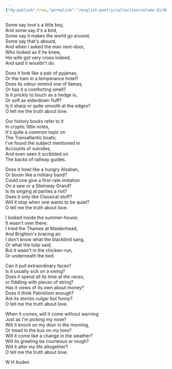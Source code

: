 ```yaml
---
{"dg-publish":true,"permalink":"/english-poetry/collection/volume-01/006-oh-tell-me-the-truth-about-love/"}
---
```




Some say love's a little boy,  
And some say it's a bird,  
Some say it makes the world go around,  
Some say that's absurd,  
And when I asked the man next-door,  
Who looked as if he knew,  
His wife got very cross indeed,  
And said it wouldn't do.  
  
Does it look like a pair of pyjamas,  
Or the ham in a temperance hotel?  
Does its odour remind one of llamas,  
Or has it a comforting smell?  
Is it prickly to touch as a hedge is,  
Or soft as eiderdown fluff?  
Is it sharp or quite smooth at the edges?  
O tell me the truth about love.  
  
Our history books refer to it  
In cryptic little notes,  
It's quite a common topic on  
The Transatlantic boats;  
I've found the subject mentioned in  
Accounts of suicides,  
And even seen it scribbled on  
The backs of railway guides.  
  
Does it howl like a hungry Alsatian,  
Or boom like a military band?  
Could one give a first-rate imitation  
On a saw or a Steinway Grand?  
Is its singing at parties a riot?  
Does it only like Classical stuff?  
Will it stop when one wants to be quiet?  
O tell me the truth about love.  
  
I looked inside the summer-house;  
It wasn't over there;  
I tried the Thames at Maidenhead,  
And Brighton's bracing air.  
I don't know what the blackbird sang,  
Or what the tulip said;  
But it wasn't in the chicken-run,  
Or underneath the bed.  
  
Can it pull extraordinary faces?  
Is it usually sick on a swing?  
Does it spend all its time at the races,  
or fiddling with pieces of string?  
Has it views of its own about money?  
Does it think Patriotism enough?  
Are its stories vulgar but funny?  
O tell me the truth about love.  
  
When it comes, will it come without warning  
Just as I'm picking my nose?  
Will it knock on my door in the morning,  
Or tread in the bus on my toes?  
Will it come like a change in the weather?  
Will its greeting be courteous or rough?  
Will it alter my life altogether?  
O tell me the truth about love.

W H Auden